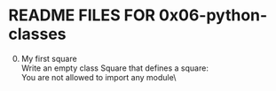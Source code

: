 # README FILES FOR 0x06-python-classes
0. My first square\
Write an empty class Square that defines a square:\
You are not allowed to import any module\

